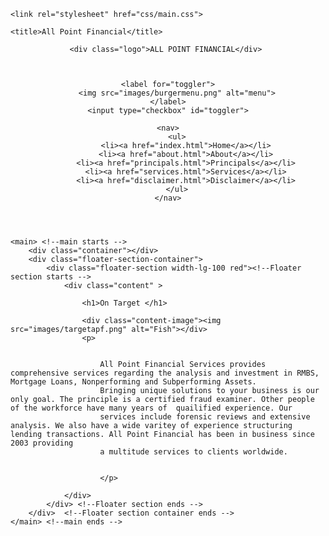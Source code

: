 <!DOCTYPE html>
<html lang="en">

<head>
    <meta charset="UTF-8">
    <meta name="viewport" content="width=device-width, initial-scale=1.0">
    <meta http-equiv="X-UA-Compatible" content="ie=edge">

    <link rel="stylesheet" href="css/main.css">

    <title>All Point Financial</title>

</head>

<style>
    @import url('https://fonts.googleapis.com/css?family=Abel&display=swap');
    </style>


<body>
<header> <!--header starts -->
    
    <div class="logo">ALL POINT FINANCIAL</div> 
    

    
    <label for="toggler">
        <img src="images/burgermenu.png" alt="menu">
    </label>
    <input type="checkbox" id="toggler">

    <nav>
        <ul>
            <li><a href="index.html">Home</a></li>
            <li><a href="about.html">About</a></li>
            <li><a href="principals.html">Principals</a></li>
            <li><a href="services.html">Services</a></li>
            <li><a href="disclaimer.html">Disclaimer</a></li>
        </ul>
    </nav>
</header> <!--header ends -->




    <main> <!--main starts -->
        <div class="container"></div>
		<div class="floater-section-container">
			<div class="floater-section width-lg-100 red"><!--Floater section starts -->
				<div class="content" >
                
                    <h1>On Target </h1>
                   
					<div class="content-image"><img src="images/targetapf.png" alt="Fish"></div>
					<p>

 
                        All Point Financial Services provides comprehensive services regarding the analysis and investment in RMBS, Mortgage Loans, Nonperforming and Subperforming Assets. 
                        Bringing unique solutions to your business is our only goal. The principle is a certified fraud examiner. Other people of the workforce have many years of  quailified experience. Our
                        services include forensic reviews and extensive analysis. We also have a wide varitey of experience structuring lending transactions. All Point Financial has been in business since 2003 providing 
                        a multitude services to clients worldwide. 
                         
                         
                        </p>
					
				</div>
			</div> <!--Floater section ends -->
        </div>  <!--Floater section container ends -->
    </main> <!--main ends -->
</body>

</html>
